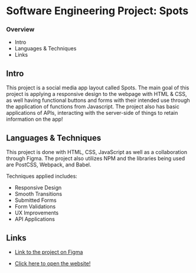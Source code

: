 # Software Engineering Project: Spots

### Overview

-   Intro
-   Languages & Techniques
-   Links

## **Intro**

This project is a social media app layout called Spots. The main goal of this project is applying a responsive design to the webpage with HTML & CSS, as well having functional buttons and forms with their intended use through the application of functions from Javascript. The project also has basic applications of APIs, interacting with the server-side of things to retain information on the app!

## **Languages & Techniques**

This project is done with HTML, CSS, JavaScript as well as a collaboration through Figma. The project also utilizes NPM and the libraries being used are PostCSS, Webpack, and Babel.

Techniques applied includes:

-   Responsive Design
-   Smooth Transitions
-   Submitted Forms
-   Form Validations
-   UX Improvements
-   API Applications

## **Links**

-   [Link to the project on Figma](https://www.figma.com/file/BBNm2bC3lj8QQMHlnqRsga/Sprint-3-Project-%E2%80%94-Spots?type=design&node-id=2%3A60&mode=design&t=afgNFybdorZO6cQo-1)

-   [Click here to open the website!](https://reondaze-a.github.io/spots_project/)
